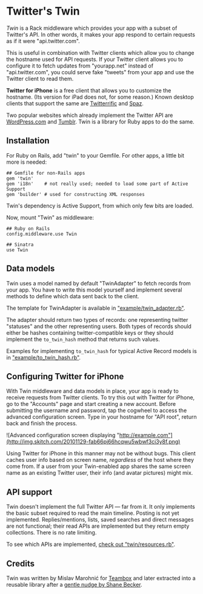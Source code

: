 Twitter's Twin
==============

<i>Twin</i> is a Rack middleware which provides your app with a subset of Twitter's API. In other words, it makes your app respond to certain requests as if it were "api.twitter.com".

This is useful in combination with Twitter clients which allow you to change the hostname used for API requests. If your Twitter client allows you to configure it to fetch updates from "yourapp.net" instead of "api.twitter.com", you could serve fake "tweets" from your app and use the Twitter client to read them.

**Twitter for iPhone** is a free client that allows you to customize the hostname. (Its version for iPad does not, for some reason.) Known desktop clients that support the same are [Twitterrific][] and [Spaz][].

Two popular websites which already implement the Twitter API are [WordPress.com][wp] and [Tumblr][]. Twin is a library for Ruby apps to do the same.


Installation
------------

For Ruby on Rails, add "twin" to your Gemfile. For other apps, a little bit more is needed:

    ## Gemfile for non-Rails apps
    gem 'twin'
    gem 'i18n'    # not really used; needed to load some part of Active Support
    gem 'builder' # used for constructing XML responses

Twin's dependency is Active Support, from which only few bits are loaded.

Now, mount "Twin" as middleware:

    ## Ruby on Rails
    config.middleware.use Twin
    
    ## Sinatra
    use Twin


Data models
-----------

Twin uses a model named by default "TwinAdapter" to fetch records from your app. You have to write this model yourself and implement several methods to define which data sent back to the client.

The template for TwinAdapter is available in ["example/twin_adapter.rb"][adapter].

The adapter should return two types of records: one representing twitter "statuses" and the other representing users. Both types of records should either be hashes containing twitter-compatible keys or they should implement the `to_twin_hash` method that returns such values.

Examples for implementing `to_twin_hash` for typical Active Record models is in ["example/to_twin_hash.rb"][hash].


Configuring Twitter for iPhone
------------------------------

With Twin middleware and data models in place, your app is ready to receive requests from Twitter clients. To try this out with Twitter for iPhone, go to the "Accounts" page and start creating a new account. Before submitting the username and password, tap the cogwheel to access the advanced configuration screen. Type in your hostname for "API root", return back and finish the process.

![Advanced configuration screen displaying "http://example.com"](http://img.skitch.com/20101129-fab66pj66hcqwu5wbwf3ci3y8f.png)

Using Twitter for iPhone in this manner may not be without bugs. This client caches user info based on screen name, *regardless* of the host where they come from. If a user from your Twin-enabled app shares the same screen name as an existing Twitter user, their info (and avatar pictures) might mix.


API support
-----------

Twin doesn't implement the full Twitter API — far from it. It only implements the basic subset required to read the main timeline. Posting is not yet implemented. Replies/mentions, lists, saved searches and direct messages are not functional; their read APIs are implemented but they return empty collections. There is no rate limiting.

To see which APIs are implemented, [check out "twin/resources.rb"][resources].


Credits
-------

Twin was written by Mislav Marohnić for [Teambox](http://teambox.com) and later extracted into a reusable library after a [gentle nudge by Shane Becker][shane].


[spaz]: http://getspaz.com/
[twitterrific]: http://iconfactory.com/software/twitterrific
[adapter]: https://github.com/mislav/twin/blob/master/example/twin_adapter.rb
[hash]: https://github.com/mislav/twin/blob/master/example/to_twin_hash.rb
[resources]: https://github.com/mislav/twin/blob/master/lib/twin/resources.rb
[wp]: http://en.support.wordpress.com/twitter-api/ "WordPress.com Twitter API"
[tumblr]: http://staff.tumblr.com/post/287703110/api
[shane]: http://iamshane.com/articles/2010/11/9/1/twitter-clone-gem "We need a Twitter API clone Ruby Gem"
